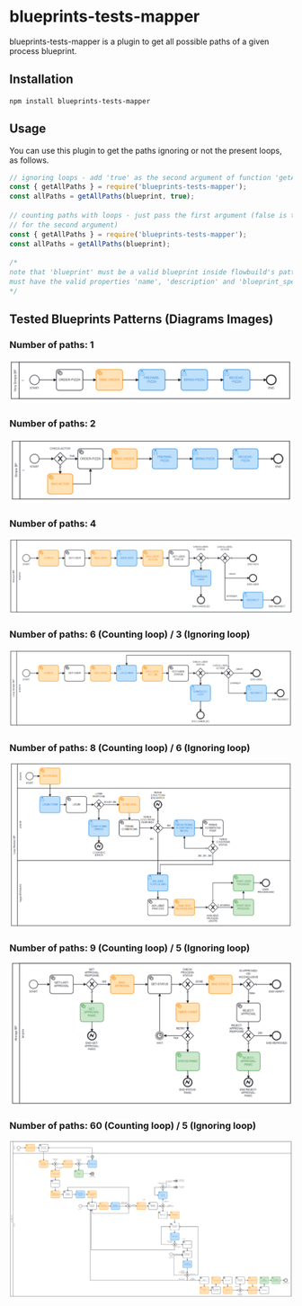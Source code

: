 # blueprints-tests-mapper
blueprints-tests-mapper is a plugin to get all possible paths of a given process 
blueprint.

## Installation
```
npm install blueprints-tests-mapper
```

## Usage
You can use this plugin to get the paths ignoring or not the present loops, as 
follows. 

```js
// ignoring loops - add 'true' as the second argument of function 'getAllPaths'
const { getAllPaths } = require('blueprints-tests-mapper');
const allPaths = getAllPaths(blueprint, true);

// counting paths with loops - just pass the first argument (false is the default 
// for the second argument)
const { getAllPaths } = require('blueprints-tests-mapper');
const allPaths = getAllPaths(blueprint);

/*
note that 'blueprint' must be a valid blueprint inside flowbuild's pattern, i.e, 
must have the valid properties 'name', 'description' and 'blueprint_spec' in it.
*/
```

## Tested Blueprints Patterns (Diagrams Images)

### Number of paths: 1
<img src='./public/images/verySimpleBP.png' alt='Very Simple BP'/>

### Number of paths: 2
<img src='./public/images/simpleBP.png' alt='Simple BP'/>

### Number of paths: 4
<img src='./public/images/mediumBP.png' alt='Medium BP'/>

### Number of paths: 6 (Counting loop) / 3 (Ignoring loop)
<img src='./public/images/loopSimpleBP.png' alt='Loop Simple BP'/>

### Number of paths: 8 (Counting loop) / 6 (Ignoring loop)
<img src='./public/images/loopMediumBP.png' alt='Loop Medium BP'/>

### Number of paths: 9 (Counting loop) / 5 (Ignoring loop)
<img src='./public/images/averageBP.png' alt='Average BP'/>

### Number of paths: 60 (Counting loop) / 5 (Ignoring loop)
<img src='./public/images/loopMultipleBP.png' alt='Loop Multiple BP'/>